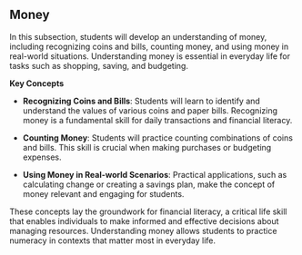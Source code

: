 ## Money

In this subsection, students will develop an understanding of money, including recognizing coins and bills, counting money, and using money in real-world situations. Understanding money is essential in everyday life for tasks such as shopping, saving, and budgeting.

**Key Concepts**

- **Recognizing Coins and Bills**: Students will learn to identify and understand the values of various coins and paper bills. Recognizing money is a fundamental skill for daily transactions and financial literacy.

- **Counting Money**: Students will practice counting combinations of coins and bills. This skill is crucial when making purchases or budgeting expenses.

- **Using Money in Real-world Scenarios**: Practical applications, such as calculating change or creating a savings plan, make the concept of money relevant and engaging for students.

These concepts lay the groundwork for financial literacy, a critical life skill that enables individuals to make informed and effective decisions about managing resources. Understanding money allows students to practice numeracy in contexts that matter most in everyday life.